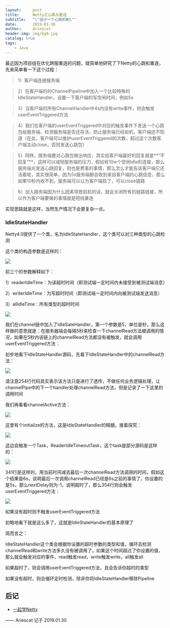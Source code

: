 ```yaml
---
layout:     post
title:      Netty之心跳与重连
subtitle:   "\"设计一个心跳机制\""
date:       2019-01-30
author:     Ariescat
header-img: img/bg9.jpg
catalog: true
tags:
    - Java
---
```


最近因为项目组在优化跨服重连的问题，就简单地研究了下Netty的心跳和重连，先来简单看一下这个过程：

> 1）客户端连接服务端

> 2）在客户端的的ChannelPipeline中加入一个比较特殊的IdleStateHandler，设置一下客户端的写空闲时间，例如5s

> 3）当客户端的所有ChannelHandler中4s内没有write事件，则会触发userEventTriggered方法
 
> 4）我们在客户端的userEventTriggered中对应的触发事件下发送一个心跳包给服务端，检测服务端是否还存活，防止服务端已经宕机，客户端还不知道（在此，客户端可以维护userEventTriggered的次数，超过这个次数客户端主动close，否则发送心跳包）

> 5）同样，服务端要对心跳包做出响应，其实给客户端最好的回复就是**“不回复”**，这样可以减轻服务端的压力，假如有10w个空闲Idle的连接，那么服务端光发送心跳回复，则也是费事的事情，那么怎么才能告诉客户端它还活着呢，其实很简单，因为5s服务端都会收到来自客户端的心跳信息，那么如果10秒内收不到，服务端可以认为客户端挂了，可以close链路

> 6）加入服务端因为什么因素导致宕机的话，就会关闭所有的链路链接，所以作为客户端要做的事情就是短线重连

实现思路就是这样，当然生产情况下会更复杂一点。

### IdleStateHandler
Netty4.0提供了一个类，名为IdleStateHandler，这个类可以对三种类型的心跳检测

这个类的构造参数是这样的：

![](http://img-blog.csdn.net/20160512173355565)

前三个的参数解释如下：

1）readerIdleTime：为读超时时间（即测试端一定时间内未接受到被测试端消息）

2）writerIdleTime：为写超时时间（即测试端一定时间内向被测试端发送消息）

3）allIdleTime：所有类型的超时时间

![](https://img-blog.csdn.net/20160512173659662)

我们在channel链中加入了IdleSateHandler，第一个参数是5，单位是秒，那么这样做的意思就是：在服务器端会每隔5秒来检查一下channelRead方法被调用的情况，如果在5秒内该链上的channelRead方法都没有被触发，就会调用userEventTriggered方法：

初步地看下IdleStateHandler源码，先看下IdleStateHandler中的channelRead方法：

![](http://img-blog.csdn.net/20160512174210997)

请注意254行代码其实表示该方法只是进行了透传，不做任何业务逻辑处理，让channelPipe中的下一个handler处理channelRead方法，但是记录了一下这里的调用时间

我们再看看channelActive方法：

![](http://img-blog.csdn.net/20160512175039508)

这里有个initialize的方法，这是IdleStateHandler的精髓，接着探究：

![](http://img-blog.csdn.net/20160512175211088)

这边会触发一个Task，ReaderIdleTimeoutTask，这个task是部分源码是这样的：

![](http://img-blog.csdn.net/20160512175517941)

341行是这样的，用当前时间减去最后一次channelRead方法调用的时间，假如这个结果是6s，说明最后一次调用channelRead已经是6s之前的事情了，你设置的是5s，那么nextDelay则为-1，说明超时了，那么354行则会触发userEventTriggered方法：

![](http://img-blog.csdn.net/20160512175806393)

如果没有超时则不触发userEventTriggered方法

初略地看下就是这么多了，这就是IdleStateHandler的基本原理了

简而言之：

IdleStateHandler这个类会根据你设置的超时参数的类型和值，循环去检测channelRead和write方法多久没有被调用了，如果这个时间超过了你设置的值，那么就会触发对应的事件，read触发read，write触发write，all触发all

如果超时了，则会调用userEventTriggered方法，且会告诉你超时的类型

如果没有超时，则会循环定时检测，除非你将IdleStateHandler移除Pipeline

## 后记

- [一起学Netty](https://blog.csdn.net/linuu/column/info/enjoynetty)

—— Ariescat 记于 2019.01.30